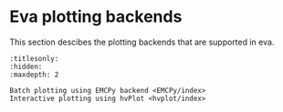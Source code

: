 # Eva plotting backends

This section descibes the plotting backends that are supported in eva.

```{toctree}
:titlesonly:
:hidden:
:maxdepth: 2

Batch plotting using EMCPy backend <EMCPy/index>
Interactive plotting using hvPlot <hvplot/index>
```
